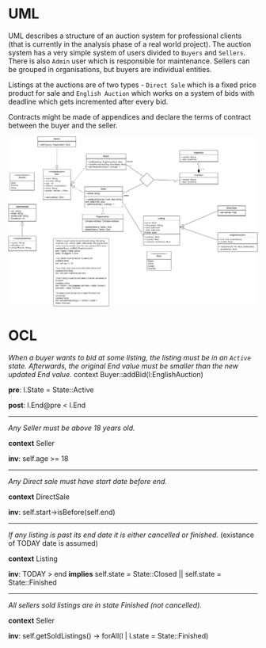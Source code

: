 # UML 
UML describes a structure of an auction system for professional clients (that is currently in the analysis phase of a real world project). The auction system has a very simple system of users divided to `Buyers` and `Sellers`. There is also `Admin` user which is responsible for maintenance. Sellers can be grouped in organisations, but buyers are individual entities.

Listings at the auctions are of two types - `Direct Sale` which is a fixed price product for sale and `English Auction` which works on a system of bids with deadline which gets incremented after every bid.

Contracts might be made of appendices and declare the terms of contract between the buyer and the seller. 

![UML diagram](./SELIT.png)

# OCL
*When a buyer wants to bid at some listing, the listing must be in an `Active` state. Afterwards, the original End value must be smaller than the new updated End value.*
context Buyer::addBid(l:EnglishAuction)

**pre**: l.State = State::Active

**post**: l.End@pre < l.End

---

*Any Seller must be above 18 years old.*

**context** Seller

**inv**: self.age >= 18

---

*Any Direct sale must have start date before end.*

**context** DirectSale

**inv**: self.start->isBefore(self.end)

---

*If any listing is past its end date it is either cancelled or finished.* (existance of TODAY date is assumed)

**context** Listing

**inv**: TODAY > end **implies** self.state = State::Closed || self.state = State::Finished

---

*All sellers sold listings are in state Finished (not cancelled).*

**context** Seller

**inv**: self.getSoldListings() -> forAll(l | l.state = State::Finished)